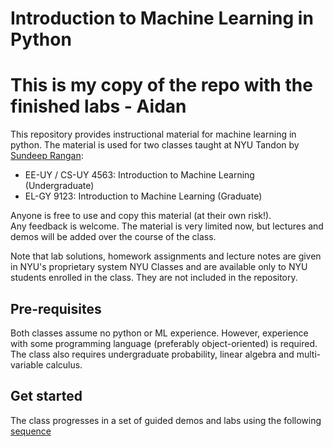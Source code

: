 # Introduction to Machine Learning in Python
# This is my copy of the repo with the finished labs - Aidan

This repository provides instructional material for 
machine learning in python.  The material is used for two classes taught at NYU Tandon
by [Sundeep Rangan](http://wireless.engineering.nyu.edu/sundeep-rangan/):

* EE-UY / CS-UY 4563: Introduction to Machine Learning (Undergraduate)
* EL-GY 9123: Introduction to Machine Learning (Graduate)

Anyone is free to use and copy this material (at their own risk!).  
Any feedback
is welcome.  The material is very limited now, but lectures and demos will
be added over the course of the class.  

Note that lab solutions, homework assignments and lecture notes are given in 
NYU's proprietary system NYU Classes and are available only to
NYU students enrolled in the class.    They are not included in the repository.

## Pre-requisites

Both classes assume no python or ML experience.  However, experience
with some programming language (preferably object-oriented) is required.
The class also requires undergraduate probability, 
linear algebra and multi-variable calculus.  

## Get started
The class progresses in a set of guided demos and labs using the following [sequence](sequence.md)



